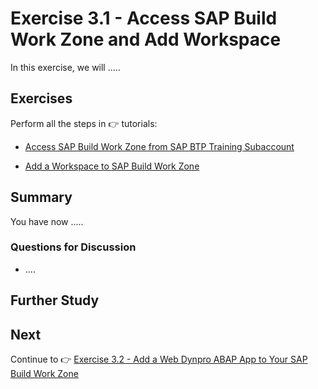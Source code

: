 # Exercise 3.1 - Access SAP Build Work Zone and Add Workspace

In this exercise, we will .....


## Exercises

Perform all the steps in 👉 tutorials: 

- [Access SAP Build Work Zone from SAP BTP Training Subaccount](https://developers.sap.com/tutorials/workzone-workshop1-access.html)

- [Add a Workspace to SAP Build Work Zone](https://developers.sap.com/tutorials/workzone-build-2-workspace.html)


## Summary

You have now .....


### Questions for Discussion

- ....


## Further Study



## Next

Continue to 👉 [Exercise 3.2 - Add a Web Dynpro ABAP App to Your SAP Build Work Zone](/exercises/ex3-SAP-Build-Work-Zone/ex3.2/README.md)
